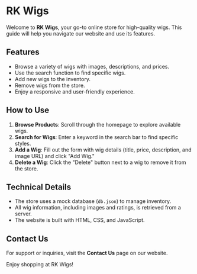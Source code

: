 # RK Wigs

Welcome to **RK Wigs**, your go-to online store for high-quality wigs. This guide will help you navigate our website and use its features.

## Features
- Browse a variety of wigs with images, descriptions, and prices.
- Use the search function to find specific wigs.
- Add new wigs to the inventory.
- Remove wigs from the store.
- Enjoy a responsive and user-friendly experience.

## How to Use
1. **Browse Products**: Scroll through the homepage to explore available wigs.
2. **Search for Wigs**: Enter a keyword in the search bar to find specific styles.
3. **Add a Wig**: Fill out the form with wig details (title, price, description, and image URL) and click "Add Wig."
4. **Delete a Wig**: Click the "Delete" button next to a wig to remove it from the store.

## Technical Details
- The store uses a mock database (`db.json`) to manage inventory.
- All wig information, including images and ratings, is retrieved from a server.
- The website is built with HTML, CSS, and JavaScript.

## Contact Us
For support or inquiries, visit the **Contact Us** page on our website.

Enjoy shopping at RK Wigs!




